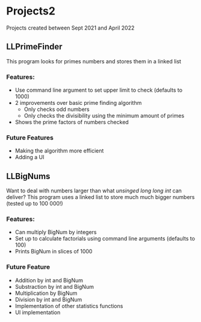 # Projects2
Projects created between Sept 2021 and April 2022

## LLPrimeFinder
This program looks for primes numbers and stores them in a linked list

### Features:
- Use command line argument to set upper limit to check (defaults to 1000)
- 2 improvements over basic prime finding algorithm
    - Only checks odd numbers
    - Only checks the divisibility using the minimum amount of primes
- Shows the prime factors of numbers checked

### Future Features
- Making the algorithm more efficient
- Adding a UI

## LLBigNums
Want to deal with numbers larger than what *unsinged long long int* can deliver?
This program uses a linked list to store much much bigger numbers (tested up to 100 000!) 

### Features:
- Can multiply BigNum by integers
- Set up to calculate factorials using command line arguments (defaults to 100)
- Prints BigNum in slices of 1000

### Future Feature
- Addition by int and BigNum
- Substraction by int and BigNum
- Multiplication by BigNum
- Division by int and BigNum
- Implementation of other statistics functions
- UI implementation